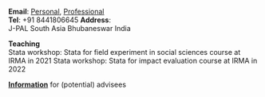 __Email__: [Personal](singh.harpreetsingh511@gmail.com), [Professional](hasingh@povertyactionlab.org)  
__Tel__: +91 8441806645 
__Address__:  
J-PAL South Asia
Bhubaneswar
India

__Teaching__   
Stata workshop: Stata for field experiment in social sciences course at IRMA in 2021
Stata workshop: Stata for impact evaluation course at IRMA in 2022   

__[Information](/info_for_potential)__ for (potential) advisees


